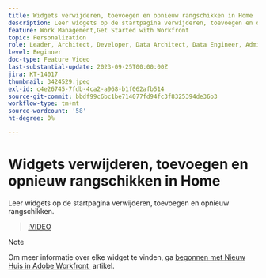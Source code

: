 ```yaml
---
title: Widgets verwijderen, toevoegen en opnieuw rangschikken in Home
description: Leer widgets op de startpagina verwijderen, toevoegen en opnieuw rangschikken.
feature: Work Management,Get Started with Workfront
topic: Personalization
role: Leader, Architect, Developer, Data Architect, Data Engineer, Admin, User
level: Beginner
doc-type: Feature Video
last-substantial-update: 2023-09-25T00:00:00Z
jira: KT-14017
thumbnail: 3424529.jpeg
exl-id: c4e26745-7fdb-4ca2-a968-b1f062afb514
source-git-commit: bbdf99c6bc1be714077fd94fc3f8325394de36b3
workflow-type: tm+mt
source-wordcount: '58'
ht-degree: 0%

---
```


# Widgets verwijderen, toevoegen en opnieuw rangschikken in Home

Leer widgets op de startpagina verwijderen, toevoegen en opnieuw rangschikken.

>[!VIDEO](https://video.tv.adobe.com/v/3424529/?quality=12&learn=on&enablevpops=1)


>[!NOTE]
>
> Om meer informatie over elke widget te vinden, ga [&#x200B; begonnen met Nieuw Huis in Adobe Workfront &#x200B;](https://experienceleague.adobe.com/docs/workfront/using/basics/home/new-home/get-started-with-new-home.html?lang=en) artikel.

